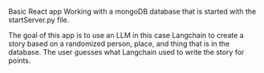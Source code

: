 Basic React app Working with a mongoDB database that is started with the startServer.py file.

The goal of this app is to use an LLM in this case Langchain to create a story based on a randomized person, place, and thing that is in the database. 
The user guesses what Langchain used to write the story for points.

